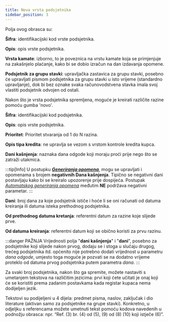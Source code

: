 ```yaml
---
title: Nova vrsta podsjetnika 
sidebar_position: 3
---
```


Polja ovog obrasca su: 

**Šifra**: identifikacijski kod vrste podsjetnika.

**Opis**: opis vrste podsjetnika.

**Vrsta kamate**: izborno, to je poveznica na vrstu kamate koja se primjenjuje na zakašnjelo plaćanje, kako bi se dobio izračun na dan izdavanja opomene.

**Podsjetnik za grupu stavki**: upravljačka zastavica za grupu stavki, posebno će upravljati pismom podsjetnika za grupu stavki u isto vrijeme (standardno upravljanje), dok bi bez oznake svaka računovodstvena stavka imala svoj vlastiti podsjetnik odvojen od ostali.

Nakon što je vrsta podsjetnika spremljena, moguće je kreirati različite razine pomoću gumba 'novo'. 

**Šifra**: identifikacijski kod podsjetnika.

**Opis**: opis vrste podsjetnika.

**Prioritet**: Prioritet stvaranja od 1 do N razina.

**Opis tipa kredita**: ne upravlja se vezom s vrstom kontrole kredita kupca.

**Dani kašnjenja**: naznaka dana odgode koji moraju proći prije nego što se zatraži utakmica.

:::tip[Info]
U postupku [***Generiranja opomena***](/docs/finance-area/maturity-values/procedures/generation-of-dunning-letters/generation-of-dunning-letters-intro), mogu se upravljati i opomenama s brojem **negativnih Dana kašnjenja**. Tipično se negativni dani postavljaju kako bi se kreiralo upozorenje prije dospijeća. Postupak [*Automatskog generiranja opomena*](/docs/finance-area/maturity-values/procedures/dunning-letters-automatic-issue) međutim **NE** podržava negativni parametar.
:::

**Dani**: broj dana za koje podsjetnik ističe i hoće li se oni računati od datuma kreiranja ili datuma isteka prethodnog podsjetnika. 

**Od prethodnog datuma kretanja**: referentni datum za razine koje slijede prve.

**Od datuma kreiranja**: referentni datum koji se obično koristi za prvu razinu.

:::danger PAŽNJA 
Vrijednosti polja "**dani kašnjenja**" i "**dani**", posebno za podsjetnike koji slijede nakon prvog, dodaju se i stoga u slučaju drugog, trećeg podsjetnika itd. općenito nije potrebno dodati vrijednost u parametru *dana odgode*, umjesto toga moguće je pozvati se na dodatno vrijeme proteklo od datuma prvog podsjetnika putem parametra *dana*. 
:::

Za svaki broj podsjetnika, nakon što ga spremite, možete nastaviti s umetanjem tekstova na različitim jezicima: prvi koji ćete učitati je onaj koji će se koristiti prema zadanim postavkama kada registar kupaca nema dodijeljen jezik. 

Tekstovi su podijeljeni u 4 dijela: predmet pisma, naslov, zaključak i dio literature (aktivan samo za podsjetnike na grupe stavki). Konkretno, u odjeljku s referencama možete umetnuti tekst pomoću kodova navedenih u podnožju obrasca: npr. “Ref. (3) br. (4) od (5), (9) od (8) (10) koji istječe (6)”.





